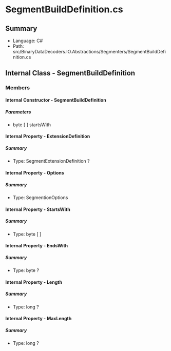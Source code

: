 ﻿# SegmentBuildDefinition.cs

## Summary

* Language: C#
* Path: src/BinaryDataDecoders.IO.Abstractions/Segmenters/SegmentBuildDefinition.cs

## Internal Class - SegmentBuildDefinition

### Members

#### Internal Constructor - SegmentBuildDefinition

#####  Parameters

 - byte [  ] startsWith 

#### Internal Property - ExtensionDefinition

##### Summary

 * Type: SegmentExtensionDefinition ? 

#### Internal Property - Options

##### Summary

 * Type: SegmentionOptions 

#### Internal Property - StartsWith

##### Summary

 * Type: byte [  ] 

#### Internal Property - EndsWith

##### Summary

 * Type: byte ? 

#### Internal Property - Length

##### Summary

 * Type: long ? 

#### Internal Property - MaxLength

##### Summary

 * Type: long ? 

